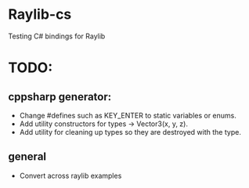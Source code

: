 # Raylib-cs
Testing C# bindings for Raylib

# TODO:
## cppsharp generator:
- Change #defines such as KEY_ENTER to static variables or enums.
- Add utility constructors for types -> Vector3(x, y, z).
- Add utility for cleaning up types so they are destroyed with the type.

## general
- Convert across raylib examples
